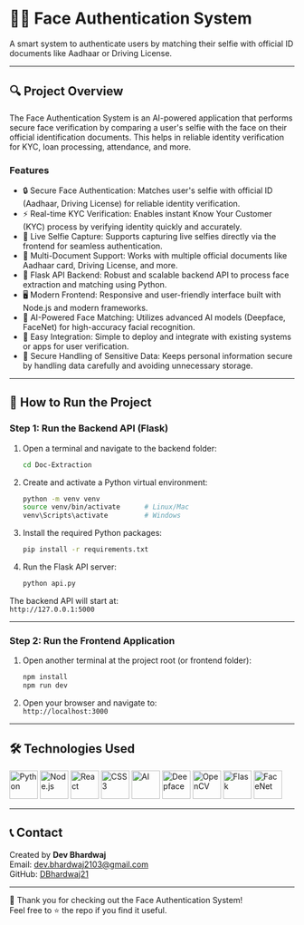# 🧑‍💻 Face Authentication System


A smart system to authenticate users by matching their selfie with official ID documents like Aadhaar or Driving License.

---

## 🔍 Project Overview

The Face Authentication System is an AI-powered application that performs secure face verification by comparing a user's selfie with the face on their official identification documents. This helps in reliable identity verification for KYC, loan processing, attendance, and more.

### Features
- 🔒 Secure Face Authentication: Matches user's selfie with official ID (Aadhaar, Driving License) for reliable identity verification.
- ⚡ Real-time KYC Verification: Enables instant Know Your Customer (KYC) process by verifying identity quickly and accurately.
- 🤳 Live Selfie Capture: Supports capturing live selfies directly via the frontend for seamless authentication.
- 🪪 Multi-Document Support: Works with multiple official documents like Aadhaar card, Driving License, and more.
- 📡 Flask API Backend: Robust and scalable backend API to process face extraction and matching using Python.
- 🖥️ Modern Frontend: Responsive and user-friendly interface built with Node.js and modern frameworks.
- 🧠 AI-Powered Face Matching: Utilizes advanced AI models (Deepface, FaceNet) for high-accuracy facial recognition.
- 🔄 Easy Integration: Simple to deploy and integrate with existing systems or apps for user verification.
- 📁 Secure Handling of Sensitive Data: Keeps personal information secure by handling data carefully and avoiding unnecessary storage.

---

## 🚀 How to Run the Project

### Step 1: Run the Backend API (Flask)

1. Open a terminal and navigate to the backend folder:

    ```bash
    cd Doc-Extraction
    ```

2. Create and activate a Python virtual environment:

    ```bash
    python -m venv venv
    source venv/bin/activate      # Linux/Mac
    venv\Scripts\activate         # Windows
    ```

3. Install the required Python packages:

    ```bash
    pip install -r requirements.txt
    ```

4. Run the Flask API server:

    ```bash
    python api.py
    ```

The backend API will start at:  
`http://127.0.0.1:5000`

---

### Step 2: Run the Frontend Application

1. Open another terminal at the project root (or frontend folder):

    ```bash
    npm install
    npm run dev
    ```

2. Open your browser and navigate to:  
`http://localhost:3000`

---


## 🛠 Technologies Used

<p align="left">
  <!-- Python -->
  <img src="https://cdn.jsdelivr.net/gh/devicons/devicon/icons/python/python-original.svg" alt="Python" width="50" height="50" />
  <!-- Node.js -->
  <img src="https://cdn.jsdelivr.net/gh/devicons/devicon/icons/nodejs/nodejs-original.svg" alt="Node.js" width="50" height="50" />
  <!-- React -->
  <img src="https://cdn.jsdelivr.net/gh/devicons/devicon/icons/react/react-original.svg" alt="React" width="50" height="50" />
  <!-- CSS3 -->
  <img src="https://cdn.jsdelivr.net/gh/devicons/devicon/icons/css3/css3-original.svg" alt="CSS3" width="50" height="50" />
  <!-- AI (using TensorFlow icon as AI symbol) -->
  <img src="https://cdn.jsdelivr.net/gh/devicons/devicon/icons/tensorflow/tensorflow-original.svg" alt="AI" width="50" height="50" />
  <!-- Deepface (using face recognition icon) -->
  <img src="https://pypi-camo.freetls.fastly.net/902cc808c72f9247a3df377f968721d0ef0c29f0/68747470733a2f2f7261772e67697468756275736572636f6e74656e742e636f6d2f736572656e67696c2f64656570666163652f6d61737465722f69636f6e2f64656570666163652d69636f6e2d6c6162656c65642e706e67" alt="Deepface" width="50" height="50" />
  <!-- OpenCV -->
  <img src="https://opencv.org/wp-content/uploads/2022/05/logo.png" alt="OpenCV" width="50" height="50" />
  <!-- Flask -->
  <img src="https://flask.palletsprojects.com/en/stable/_images/flask-horizontal.png" alt="Flask" width="50" height="50" />
  <!-- FaceNet (using a face recognition icon since no official logo) -->
  <img src="https://encrypted-tbn0.gstatic.com/images?q=tbn:ANd9GcT4gQLvvmzp4rPs635tRR7AiqRW4wSHo-QjHw&s" alt="FaceNet" width="50" height="50" />
</p>



---

## 📞 Contact

Created by **Dev Bhardwaj**  
Email: dev.bhardwaj2103@gmail.com  
GitHub: [DBhardwaj21](https://github.com/DBhardwaj21)

---

🎉 Thank you for checking out the Face Authentication System!  
Feel free to ⭐ the repo if you find it useful.

